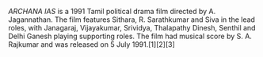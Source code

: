_ARCHANA IAS_ is a 1991 Tamil political drama film directed by A. Jagannathan. The film features Sithara, R. Sarathkumar and Siva in the lead roles, with Janagaraj, Vijayakumar, Srividya, Thalapathy Dinesh, Senthil and Delhi Ganesh playing supporting roles. The film had musical score by S. A. Rajkumar and was released on 5 July 1991.[1][2][3]
